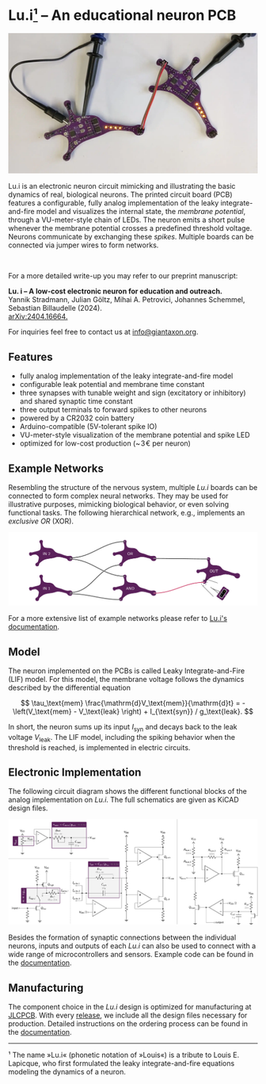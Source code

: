 # Lu.i[¹](#footnote-1) – An educational neuron PCB

![](doc/figures/animation/animation.webp)

Lu.i is an electronic neuron circuit mimicking and illustrating the basic dynamics of real, biological neurons.
The printed circuit board (PCB) features a configurable, fully analog implementation of the leaky integrate-and-fire model and visualizes the internal state, the *membrane potential*, through a VU-meter-style chain of LEDs.
The neuron emits a short pulse whenever the membrane potential crosses a predefined threshold voltage.
Neurons communicate by exchanging these *spikes*.
Multiple boards can be connected via jumper wires to form networks.

<br/>

For a more detailed write-up you may refer to our preprint manuscript:

**Lu. i – A low-cost electronic neuron for education and outreach.**  
Yannik Stradmann, Julian Göltz, Mihai A. Petrovici, Johannes Schemmel, Sebastian Billaudelle (2024).  
[arXiv:2404.16664.](https://doi.org/10.48550/arXiv.2404.16664)

For inquiries feel free to contact us at [info@giantaxon.org](mailto:info@giantaxon.org).

## Features
- fully analog implementation of the leaky integrate-and-fire model
- configurable leak potential and membrane time constant
- three synapses with tunable weight and sign (excitatory or inhibitory) and shared synaptic time constant
- three output terminals to forward spikes to other neurons
- powered by a CR2032 coin battery
- Arduino-compatible (5V-tolerant spike IO)
- VU-meter-style visualization of the membrane potential and spike LED
- optimized for low-cost production (~ 3 € per neuron)


## Example Networks
Resembling the structure of the nervous system, multiple *Lu.i* boards can be connected to form complex neural networks.
They may be used for illustrative purposes, mimicking biological behavior, or even solving functional tasks.
The following hierarchical network, e.g., implements an *exclusive OR* (XOR).

![](doc/figures/example-networks/hierarchical_xor.png)

For a more extensive list of example networks please refer to [Lu.i's documentation](doc/).


## Model
The neuron implemented on the PCBs is called Leaky Integrate-and-Fire (LIF) model.
For this model, the membrane voltage follows the dynamics described by the differential equation

$$
    \tau_\text{mem} \frac{\mathrm{d}V_\text{mem}}{\mathrm{d}t} = - \left(V_\text{mem} - V_\text{leak} \right) + I_{\text{syn}} / g_\text{leak}.
$$

In short, the neuron sums up its input $I_\text{syn}$ and decays back to the leak voltage $V_\text{leak}$.
The LIF model, including the spiking behavior when the threshold is reached, is implemented in electric circuits.


## Electronic Implementation
The following circuit diagram shows the different functional blocks of the analog implementation on *Lu.i*.
The full schematics are given as KiCAD design files.

![schematics](doc/figures/lui_schematic.png)

Besides the formation of synaptic connections between the individual neurons, inputs and outputs of each *Lu.i* can also be used to connect with a wide range of microcontrollers and sensors.
Example code can be found in the [documentation](doc/). 

## Manufacturing
The component choice in the *Lu.i* design is optimized for manufacturing at [JLCPCB](https://jlcpcb.com/).
With every [release](../../releases/), we include all the design files necessary for production.
Detailed instructions on the ordering process can be found in the [documentation](doc/).


---

<a name="footnote-1">¹</a> The name »Lu.i« (phonetic notation of »Louis«) is a tribute to Louis E. Lapicque, who first formulated the leaky integrate-and-fire equations modeling the dynamics of a neuron.
